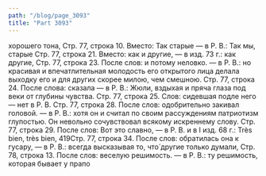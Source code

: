 ```yaml
---
path: "/blog/page_3093"
title: "Part 3093"
---
```


 хорошего тона,
Стр. 77, строка 10.
Вместо: Так старые — в Р. В.: Так мы, старые
Стр. 77, строка 21.
Вместо: как и другие, — в изд. 73 г.: как другие,
Стр. 77, строка 23.
После слов: и потому неловко. — в Р. В.: но красивая и впечатлительная молодость его открытого лица делала выходку его и для других скорее милою, чем смешною.
Стр. 77, строка 24.
После слова: сказала — в Р. В.: Жюли, вздыхая и пряча глаза под веки от глубины чувства.
Стр. 77, строка 25.
Слов: сидевшая подле него — нет в Р. В.
Стр. 77, строка 28.
После слов: одобрительно закивал головой. — в Р. В.: хотя он и считал по своим рассуждениям патриотизм глупостью. Он невольно сочувствовал всякому искреннему слову.
Стр. 77, строка 29.
После слов: Вот это славно, — в Р. В. и в I изд. 68 г.: Très bien, très bien,
419Стр. 77, строка 34.
После слов: обратилась она к гусару, — в Р. В.: всегда высказывая то, что́ другие только думали,
Стр. 78, строка 13.
После слов: веселую решимость. — в Р. В.: ту решимость, которая бывает у прапо
